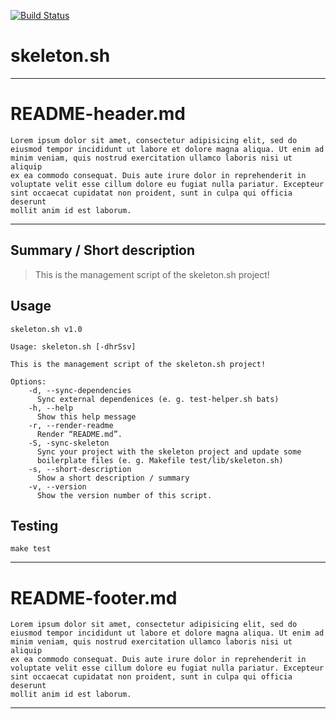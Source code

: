 [![Build Status](https://travis-ci.org/JosefFriedrich-shell/skeleton.sh.svg?branch=master)](https://travis-ci.org/JosefFriedrich-shell/skeleton.sh)

# skeleton.sh

---

# README-header.md

```
Lorem ipsum dolor sit amet, consectetur adipisicing elit, sed do
eiusmod tempor incididunt ut labore et dolore magna aliqua. Ut enim ad
minim veniam, quis nostrud exercitation ullamco laboris nisi ut aliquip
ex ea commodo consequat. Duis aute irure dolor in reprehenderit in
voluptate velit esse cillum dolore eu fugiat nulla pariatur. Excepteur
sint occaecat cupidatat non proident, sunt in culpa qui officia deserunt
mollit anim id est laborum.
```

---

## Summary / Short description

> This is the management script of the skeleton.sh project!

## Usage

```
skeleton.sh v1.0

Usage: skeleton.sh [-dhrSsv]

This is the management script of the skeleton.sh project!

Options:
	-d, --sync-dependencies
	  Sync external dependenices (e. g. test-helper.sh bats)
	-h, --help
	  Show this help message
	-r, --render-readme
	  Render “README.md”.
	-S, -sync-skeleton
	  Sync your project with the skeleton project and update some
	  boilerplate files (e. g. Makefile test/lib/skeleton.sh)
	-s, --short-description
	  Show a short description / summary
	-v, --version
	  Show the version number of this script.

```
## Testing

```
make test
```

---

# README-footer.md

```
Lorem ipsum dolor sit amet, consectetur adipisicing elit, sed do
eiusmod tempor incididunt ut labore et dolore magna aliqua. Ut enim ad
minim veniam, quis nostrud exercitation ullamco laboris nisi ut aliquip
ex ea commodo consequat. Duis aute irure dolor in reprehenderit in
voluptate velit esse cillum dolore eu fugiat nulla pariatur. Excepteur
sint occaecat cupidatat non proident, sunt in culpa qui officia deserunt
mollit anim id est laborum.
```

---
